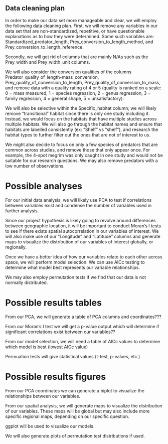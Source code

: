 ## Data cleaning plan

In order to make our data set more manageable and clear, we will employ the following data cleaning plan. First, we will remove any variables in our data set that are non-standardized, repetitive, or have questionable explanations as to how they were determined. Some such variables are: Standardized_predator_length, Prey_conversion_to_length_method, and Prey_conversion_to_length_reference. 

Secondly, we will get rid of columns that are mainly N/As such as the Prey_width and Prey_width_unit columns. 

We will also consider the conversion qualities of the columns Predator_quality_of_length-mass_conversion, Prey_quality_of_conversion_to_length, Prey_quality_of_conversion_to_mass, and remove data with a quality rating of 4 or 5 (quality is ranked on a scale: 0 = mass measured, 1 = species regression, 2 = genus regression, 3 = family regression, 4 = general shape, 5 = unsatisfactory). 

We will also be selective within the Specific_habitat column; we will likely remove “transitional” habitat since there is only one study including it. Instead, we would focus on the habitats that have multiple studies across multiple habitats. We will also go through the habitat names and ensure that habitats are labelled consistently (ex: “Shelf” vs “shelf”), and research the habitat types to further filter out the ones that are not of interest to us. 

We might also decide to focus on only a few species of predators that are common across studies, and remove those that only appear once. For example, the 4-spot megrim was only caught in one study and would not be suitable for our research questions. We may also remove predators with a low number of observations. 

# Possible analyses

For our initial data analysis, we will likely use PCA to test if correlations between variables exist and condense the number of variables used in further analysis. 

Since our project hypothesis is likely going to revolve around differences between geographic location, it will be important to conduct Moran’s I tests to see if there exists spatial autocorrelation in our variables of interest. We will also make use of our “Longitude” and “Latitude” columns and generate maps to visualize the distribution of our variables of interest globally, or regionally. 

Once we have a better idea of how our variables relate to each other across space, we will perform model selection. We can use AICc testing to determine what model best represents our variable relationships.

We may also employ permutation tests if we find that our data is not normally distributed.

# Possible results tables

From our PCA, we will generate a table of PCA columns and coordinates???

From our Moran’s I test we will get a p-value output which will determine if significant correlations exist between our variables??

From our model selection, we will need a table of AICc values to determine which model is best (lowest AICc value)

Permuation tests will give statistical values (t-test, p-values, etc.)

# Possible results figures

From our PCA coordinates we can generate a biplot to visualize the relationships between our variables.

From our spatial analysis, we will generate maps to visualize the distribution of our variables. These maps will be global but may also include more specific regional maps, depending on our specific question.

ggplot will be used to visualize our models.

We will also generate plots of permutation test distributions if used.
